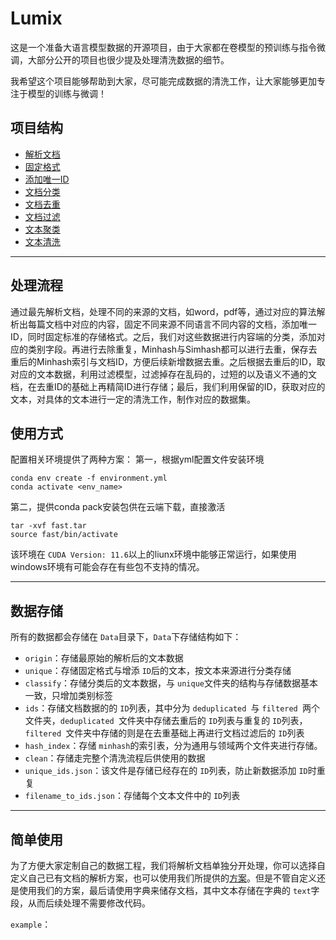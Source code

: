 # Lumix

这是一个准备大语言模型数据的开源项目，由于大家都在卷模型的预训练与指令微调，大部分公开的项目也很少提及处理清洗数据的细节。

我希望这个项目能够帮助到大家，尽可能完成数据的清洗工作，让大家能够更加专注于模型的训练与微调！

## 项目结构

* [解析文档](docs\zh\README_Store_zh.md "数据存储格式")
* [固定格式](docs\zh\README_Store_zh.md "固定格式")
* [添加唯一ID](docs\zh\README_Store_zh.md "反向确认")
* [文档分类](docs\zh\README_CLASS_zh.md)
* [文档去重](docs\zh\README_DP_zh.md)
* [文档过滤](docs\zh\README_Filter_zh.md)
* [文本聚类](docs\zh\README_CLUSTER_zh.md)
* [文本清洗](docs\zh\README_CLEAN_zh.md)

---

## 处理流程

通过最先解析文档，处理不同的来源的文档，如word，pdf等，通过对应的算法解析出每篇文档中对应的内容，固定不同来源不同语言不同内容的文档，添加唯一ID，同时固定标准的存储格式。之后，我们对这些数据进行内容端的分类，添加对应的类别字段。再进行去除重复，Minhash与Simhash都可以进行去重，保存去重后的Minhash索引与文档ID，方便后续新增数据去重。之后根据去重后的ID，取对应的文本数据，利用过滤模型，过滤掉存在乱码的，过短的以及语义不通的文档，在去重ID的基础上再精简ID进行存储；最后，我们利用保留的ID，获取对应的文本，对具体的文本进行一定的清洗工作，制作对应的数据集。

## 使用方式

配置相关环境提供了两种方案：
第一，根据yml配置文件安装环境

```
conda env create -f environment.yml
conda activate <env_name>
```

第二，提供conda pack安装包供在云端下载，直接激活

```
tar -xvf fast.tar
source fast/bin/activate
```

该环境在 `CUDA Version: 11.6`以上的liunx环境中能够正常运行，如果使用windows环境有可能会存在有些包不支持的情况。

---



## 数据存储

所有的数据都会存储在 `Data`目录下，`Data`下存储结构如下：

* `origin`：存储最原始的解析后的文本数据
* `unique`：存储固定格式与增添 `ID`后的文本，按文本来源进行分类存储
* `classify`：存储分类后的文本数据，与 `unique`文件夹的结构与存储数据基本一致，只增加类别标签
* `ids`：存储文档数据的的 `ID`列表，其中分为 `deduplicated `与 `filtered `两个文件夹，`deduplicated `文件夹中存储去重后的 `ID`列表与重复的 `ID`列表，`filtered `文件夹中存储的则是在去重基础上再进行文档过滤后的 `ID`列表
* `hash_index`：存储 `minhash`的索引表，分为通用与领域两个文件夹进行存储。
* `clean`：存储走完整个清洗流程后供使用的数据
* `unique_ids.json`：该文件是存储已经存在的 `ID`列表，防止新数据添加 `ID`时重复
* `filename_to_ids.json`：存储每个文本文件中的 `ID`列表

---



## 简单使用

为了方便大家定制自己的数据工程，我们将解析文档单独分开处理，你可以选择自定义自己已有文档的解析方案，也可以使用我们所提供的[方案](docs\zh\README_Parser_zh.md)。但是不管自定义还是使用我们的方案，最后请使用字典来储存文档，其中文本存储在字典的 `text`字段，从而后续处理不需要修改代码。

`example`：
